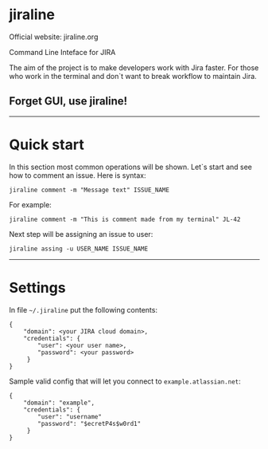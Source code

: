 # jiraline

Official website: jiraline.org

Command Line Inteface for JIRA

 The aim of the project is to make developers
 work with Jira faster. For those who work in the
 terminal and don`t want to break workflow to
 maintain Jira.

## Forget GUI, use jiraline!


----
# Quick start

In this section most common operations will be shown. Let`s start and see how to comment an issue.
Here is syntax:

    jiraline comment -m "Message text" ISSUE_NAME

For example:

    jiraline comment -m "This is comment made from my terminal" JL-42

Next step will be assigning an issue to user:

    jiraline assing -u USER_NAME ISSUE_NAME


----
# Settings

In file `~/.jiraline` put the following contents:


```
{
    "domain": <your JIRA cloud domain>,
    "credentials": {
        "user": <your user name>,
        "password": <your password>
     }
}
```

Sample valid config that will let you connect to `example.atlassian.net`:

```
{
    "domain": "example",
    "credentials": {
        "user": "username"
        "password": "$ecretP4s$w0rd1"
     }
}
```
